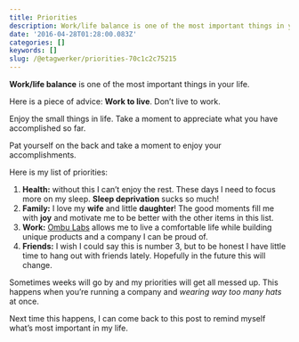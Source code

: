 ```yaml
---
title: Priorities
description: Work/life balance is one of the most important things in your life.
date: '2016-04-28T01:28:00.083Z'
categories: []
keywords: []
slug: /@etagwerker/priorities-70c1c2c75215
---
```


**Work/life balance** is one of the most important things in your life.

Here is a piece of advice: **Work to live**. Don’t live to work.

Enjoy the small things in life. Take a moment to appreciate what you have accomplished so far.

Pat yourself on the back and take a moment to enjoy your accomplishments.

Here is my list of priorities:

1.  **Health:** without this I can’t enjoy the rest. These days I need to focus more on my sleep. **Sleep deprivation** sucks so much!
2.  **Family:** I love my **wife** and little **daughter**! The good moments fill me with **joy** and motivate me to be better with the other items in this list.
3.  **Work:** [Ombu Labs](http://www.ombulabs.com) allows me to live a comfortable life while building unique products and a company I can be proud of.
4.  **Friends:** I wish I could say this is number 3, but to be honest I have little time to hang out with friends lately. Hopefully in the future this will change.

Sometimes weeks will go by and my priorities will get all messed up. This happens when you’re running a company and _wearing way too many hats_ at once.

Next time this happens, I can come back to this post to remind myself what’s most important in my life.